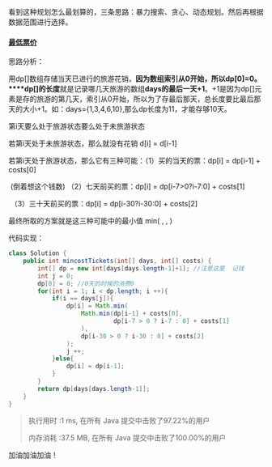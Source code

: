 看到这种规划怎么最划算的，三条思路：暴力搜索、贪心、动态规划。然后再根据数据范围进行选择。

#### [最低票价](https://leetcode-cn.com/problems/minimum-cost-for-tickets/)

思路分析：

用dp[]数组存储当天已进行的旅游花销，**因为数组索引从0开始，所以dp[0]=0。****dp[]的长度**就是记录哪几天旅游的数组**days的最后一天+1**。+1是因为dp[]元素是存的旅游的第几天，索引从0开始，所以为了存最后那天，总长度要比最后那天的大小+1。如：days={1,3,4,6,10},那么dp长度为11，才能存够10天。

第i天要么处于旅游状态要么处于未旅游状态

若第i天处于未旅游状态，那么就没有花销   d[i] = d[i-1]

若第i天处于旅游状态，那么它有三种可能：（1）买的当天的票：dp[i] = dp[i-1] + costs[0]

​        (倒着想这个钱数)                                     （2）七天前买的票：dp[i] = dp[i-7>0?i-7:0] + costs[1]

​                                                                          （3）三十天前买的票：dp[i] = dp[i-30?i-30:0] + costs[2]

最终所取的方案就是这三种可能中的最小值 min( , , )

代码实现：

```java
class Solution {
    public int mincostTickets(int[] days, int[] costs) {
        int[] dp = new int[days[days.length-1]+1]; //注意这里  记钱
        int j = 0;
        dp[0] = 0; //0天的时候的消费0
        for(int i = 1; i < dp.length; i ++){
            if(i == days[j]){
                dp[i] = Math.min(
                    Math.min(dp[i-1] + costs[0],
                             dp[i-7 > 0 ? i-7 : 0] + costs[1]
                    ),
                    dp[i-30 > 0 ? i-30 : 0] + costs[2]
                );
                j ++;
            }else{
                dp[i] = dp[i-1];
            }
        }
        return dp[days[days.length-1]];
    }
}
```

> 执行用时 :1 ms, 在所有 Java 提交中击败了97.22%的用户
>
> 内存消耗 :37.5 MB, 在所有 Java 提交中击败了100.00%的用户

加油加油加油！